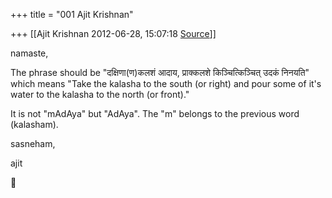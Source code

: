 +++
title = "001 Ajit Krishnan"

+++
[[Ajit Krishnan	2012-06-28, 15:07:18 [Source](https://groups.google.com/g/samskrita/c/-MTEcuFTTTY)]]



namaste,  
  
The phrase should be "दक्षिणा(ण)कलशं आदाय, प्राक्कलशे किञ्चित्किञ्चित् उदकं निनयति" which means "Take the kalasha to the south (or right) and pour some of it's water to the kalasha to the north (or front)."  
  
It is not "mAdAya" but "AdAya". The "m" belongs to the previous word (kalasham).  
  
sasneham,  
  
 ajit



